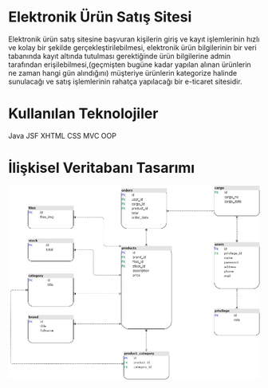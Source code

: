 # Elektronik Ürün Satış Sitesi

   <p> Elektronik ürün satış sitesine başvuran kişilerin giriş ve kayıt işlemlerinin hızlı ve kolay bir şekilde gerçekleştirilebilmesi, elektronik ürün bilgilerinin bir veri tabanında kayıt altında tutulması gerektiğinde ürün bilgilerine admin tarafından erişilebilmesi,(geçmişten bugüne kadar yapılan alınan ürünlerin ne zaman hangi gün alındığını) müşteriye ürünlerin kategorize halinde sunulacağı ve satış işlemlerinin rahatça yapılacağı bir e-ticaret sitesidir. </p>
   
 # Kullanılan Teknolojiler
   Java 
   JSF 
   XHTML
   CSS
   MVC
   OOP


# İlişkisel Veritabanı Tasarımı

![Veri Tabanı Tasarımı](./docs/UML.jpg)

